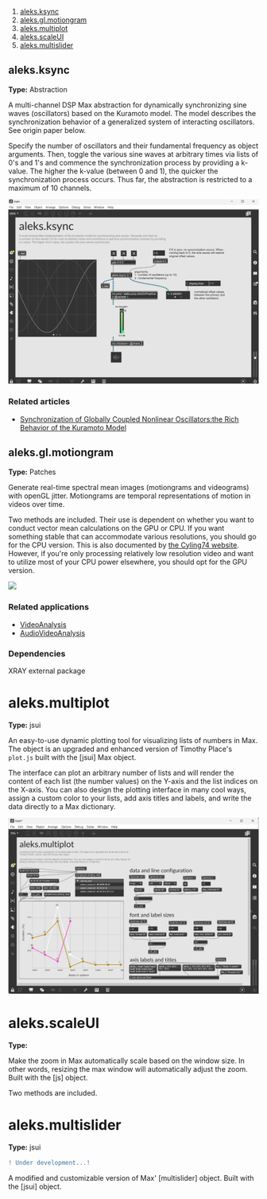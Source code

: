 1. [aleks.ksync](#aleks.ksync)
2. [aleks.gl.motiongram](#-aleks-gl-motiongram)
3. [aleks.multiplot](#aleks-multiplot)
4. [aleks.scaleUI](#aleks.scaleUI)
5. [aleks.multislider](#aleks.multislider)


## aleks.ksync

**Type:** Abstraction

A multi-channel DSP Max abstraction for dynamically synchronizing sine waves (oscillators) based on the Kuramoto model. The model describes the synchronization behavior of a generalized system of interacting oscillators. See origin paper below.

Specify the number of oscillators and their fundamental frequency as object arguments. Then, toggle the various sine waves at arbitrary times via lists of 0's and 1's and commence the synchronization process by providing a k-value. The higher the k-value (between 0 and 1), the quicker the synchronization process occurs. Thus far, the abstraction is restricted to a maximum of 10 channels.

<p align="left">
 <img src="img/ksync.png" width=600>
</p>

### Related articles

- [Synchronization of Globally Coupled Nonlinear Oscillators:the Rich Behavior of the Kuramoto Model](http://go.owu.edu/~physics/StudentResearch/2005/BryanDaniels/kuramoto_paper.pdf)

## aleks.gl.motiongram

**Type:** Patches

Generate real-time spectral mean images (motiongrams and videograms) with openGL jitter. Motiongrams are temporal representations of motion in videos over time.

Two methods are included. Their use is dependent on whether you want to conduct vector mean calculations on the GPU or CPU. If you want something stable that can accommodate various resolutions, you should go for the CPU version. This is also documented by [the Cyling74 website](https://cycling74.com/tutorials/best-practices-in-jitter-part-1). However, if you're only processing relatively low resolution video and want to utilize most of your CPU power elsewhere, you should opt for the GPU version.

<p align="left">
 <img src="img/figure.gif" width=600>
</p>

<!-- 440 -->

### Related applications

- [VideoAnalysis](https://github.com/fourMs/VideoAnalysis)
- [AudioVideoAnalysis](https://github.com/fourMs/AudioVideoAnalysis)

### Dependencies

XRAY external package

# aleks.multiplot

**Type:** jsui

An easy-to-use dynamic plotting tool for visualizing lists of numbers in Max. The object is an upgraded and enhanced version of Timothy Place's `plot.js` built with the [jsui] Max object.

The interface can plot an arbitrary number of lists and will render the content of each list (the number values) on the Y-axis and the list indices on the X-axis. You can also design the plotting interface in many cool ways, assign a custom color to your lists, add axis titles and labels, and write the data directly to a Max dictionary. 

<p align="left">
 <img src="img/multiplot.png" width=600>
</p>

# aleks.scaleUI

**Type:**

Make the zoom in Max automatically scale based on the window size. In other words, resizing the max window will automatically adjust the zoom. Built with the [js] object.

Two methods are included.

# aleks.multislider

**Type:** jsui

```diff
! Under development...!
```

A modified and customizable version of Max' [multislider] object. Built with the [jsui] object.
